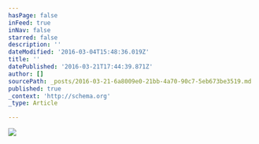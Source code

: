 ```yaml
---
hasPage: false
inFeed: true
inNav: false
starred: false
description: ''
dateModified: '2016-03-04T15:48:36.019Z'
title: ''
datePublished: '2016-03-21T17:44:39.871Z'
author: []
sourcePath: _posts/2016-03-21-6a8009e0-21bb-4a70-90c7-5eb673be3519.md
published: true
_context: 'http://schema.org'
_type: Article

---
```

![](https://the-grid-user-content.s3-us-west-2.amazonaws.com/50132665-dc8a-4029-94f5-b71f49a37e6f.jpg)